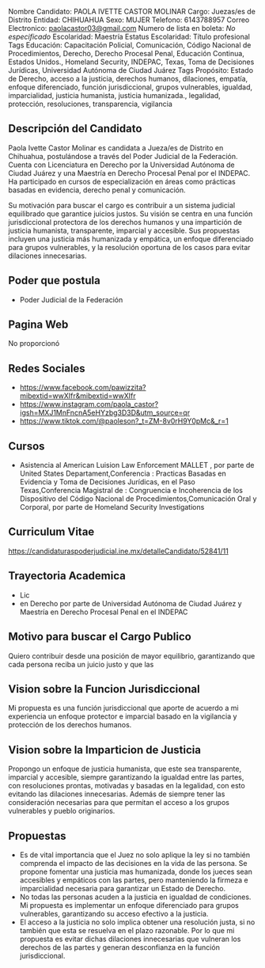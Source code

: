 Nombre Candidato: PAOLA IVETTE CASTOR MOLINAR
Cargo: Juezas/es de Distrito
Entidad: CHIHUAHUA
Sexo: MUJER
Telefono: 6143788957
Correo Electronico: paolacastor03@gmail.com
Numero de lista en boleta: *No especificado*
Escolaridad: Maestría
Estatus Escolaridad: Título profesional
Tags Educación: Capacitación Policial, Comunicación, Código Nacional de Procedimientos, Derecho, Derecho Procesal Penal, Educación Continua, Estados Unidos., Homeland Security, INDEPAC, Texas, Toma de Decisiones Jurídicas, Universidad Autónoma de Ciudad Juárez
Tags Propósito: Estado de Derecho, acceso a la justicia, derechos humanos, dilaciones, empatía, enfoque diferenciado, función jurisdiccional, grupos vulnerables, igualdad, imparcialidad, justicia humanista, justicia humanizada., legalidad, protección, resoluciones, transparencia, vigilancia


## Descripción del Candidato 

Paola Ivette Castor Molinar es candidata a Jueza/es de Distrito en Chihuahua, postulándose a través del Poder Judicial de la Federación. Cuenta con Licenciatura en Derecho por la Universidad Autónoma de Ciudad Juárez y una Maestría en Derecho Procesal Penal por el INDEPAC. Ha participado en cursos de especialización en áreas como prácticas basadas en evidencia, derecho penal y comunicación. 

Su motivación para buscar el cargo es contribuir a un sistema judicial equilibrado que garantice juicios justos. Su visión se centra en una función jurisdiccional protectora de los derechos humanos y una impartición de justicia humanista, transparente, imparcial y accesible. Sus propuestas incluyen una justicia más humanizada y empática, un enfoque diferenciado para grupos vulnerables, y la resolución oportuna de los casos para evitar dilaciones innecesarias.


## Poder que postula

- Poder Judicial de la Federación


## Pagina Web

No proporcionó


## Redes Sociales

- https://www.facebook.com/pawizzita?mibextid=wwXIfr&mibextid=wwXIfr
- https://www.instagram.com/paola_castor?igsh=MXJ1MnFncnA5eHYzbg3D3D&utm_source=qr
- https://www.tiktok.com/@paoleson?_t=ZM-8v0rH9Y0pMc&_r=1


## Cursos

- Asistencia al  American Luision Law Enforcement  MALLET , por parte de United States Departament,Conferencia : Practicas Basadas en Evidencia y Toma de Decisiones Jurídicas, en el Paso Texas,Conferencia Magistral de : Congruencia e Incoherencia de los Dispositivo del Código Nacional de Procedimientos,Comunicación Oral y Corporal, por parte de Homeland Security Investigations


## Curriculum Vitae

https://candidaturaspoderjudicial.ine.mx/detalleCandidato/52841/11


## Trayectoria Academica

- Lic
- en Derecho por parte de Universidad Autónoma de Ciudad Juárez y Maestría en Derecho Procesal Penal en el INDEPAC


## Motivo para buscar el Cargo Publico

Quiero contribuir desde una posición de mayor equilibrio, garantizando que cada persona reciba un juicio justo y que las


## Vision sobre la Funcion Jurisdiccional

Mi propuesta es una función jurisdiccional que aporte de acuerdo a mi experiencia un enfoque protector e imparcial basado en la vigilancia y protección de los derechos humanos.


## Vision sobre la Imparticion de Justicia

Propongo un enfoque de justicia humanista, que este sea transparente, imparcial y accesible, siempre garantizando la igualdad entre las partes, con resoluciones prontas, motivadas y basadas en la legalidad, con esto evitando las dilaciones innecesarias. Además de siempre tener las consideración necesarias para que permitan el acceso a los grupos vulnerables y pueblo originarios.


## Propuestas

- Es de vital importancia que el Juez no solo aplique la ley si no también comprenda el impacto de las decisiones en la vida de las persona. Se propone fomentar una justicia mas humanizada, donde los jueces sean accesibles y empáticos con las partes, pero manteniendo la firmeza e imparcialidad necesaria para garantizar un Estado de Derecho.
- No todas las personas acuden a la justicia en igualdad de condiciones. Mi propuesta es implementar un enfoque diferenciado para grupos vulnerables, garantizando su acceso efectivo a la justicia.
- El acceso a la justicia no solo implica obtener una resolución justa, si no también que esta se resuelva en el plazo razonable. Por lo que mi propuesta es evitar dichas dilaciones innecesarias que vulneran los derechos de las partes y generan desconfianza en la función jurisdiccional.

